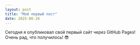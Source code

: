 ```yaml
---
layout: post
title: "Мой первый пост"
date: 2025-06-26
---
```


Сегодня я опубликовал свой первый сайт через GitHub Pages!  
Очень рад, что получилось! 😎
